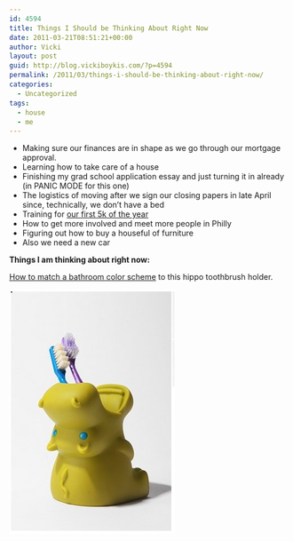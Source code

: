 ```yaml
---
id: 4594
title: Things I Should be Thinking About Right Now
date: 2011-03-21T08:51:21+00:00
author: Vicki
layout: post
guid: http://blog.vickiboykis.com/?p=4594
permalink: /2011/03/things-i-should-be-thinking-about-right-now/
categories:
  - Uncategorized
tags:
  - house
  - me
---
```

  * Making sure our finances are in shape as we go through our mortgage approval.
  * Learning how to take care of a house
  * Finishing my grad school application essay and just turning it in already (in PANIC MODE for this one)
  * The logistics of moving after we sign our closing papers in late April since, technically, we don&#8217;t have a bed
  * Training for [our first 5k of the year](http://jasgp.org/cherryblossomfestival/index.php/Featured-Events/5K-Run-2010.html)
  * How to get more involved and meet more people in Philly
  * Figuring out how to buy a houseful of furniture
  * Also we need a new car

**Things I am thinking about right now:** 

[How to match a bathroom color scheme](http://www.urbanoutfitters.com/urban/catalog/productdetail.jsp?itemdescription=true&itemCount=80&startValue=1&selectedProductColor=&sortby=&id=19496272&parentid=A_DECORATE&sortProperties=+subCategoryPosition,+product.marketingPriority&navCount=54&navAction=jump&color=&pushId=A_DECORATE&popId=APARTMENT&prepushId=&selectedProductSize=) to this hippo toothbrush holder.

[<img class="aligncenter size-full wp-image-4595" title="hippo" src="https://raw.githubusercontent.com/veekaybee/wlb/gh-pages/assets/images/2011/03/hippo.png" alt="" width="298" height="441" />](https://raw.githubusercontent.com/veekaybee/wlb/gh-pages/assets/images/2011/03/hippo.png)